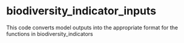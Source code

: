 # biodiversity_indicator_inputs
This code converts model outputs into the appropriate format for the functions in biodiversity_indicators
